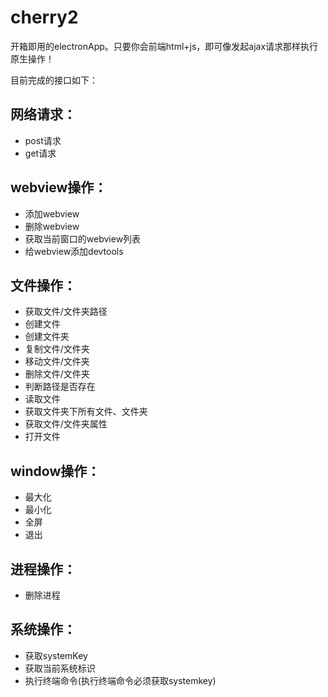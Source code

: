 # cherry2
开箱即用的electronApp。只要你会前端html+js，即可像发起ajax请求那样执行原生操作！

目前完成的接口如下：

## 网络请求：

- post请求
- get请求

## webview操作：
- 添加webview
- 删除webview
- 获取当前窗口的webview列表
- 给webview添加devtools

## 文件操作：
- 获取文件/文件夹路径
- 创建文件
- 创建文件夹
- 复制文件/文件夹
- 移动文件/文件夹
- 删除文件/文件夹
- 判断路径是否存在
- 读取文件
- 获取文件夹下所有文件、文件夹
- 获取文件/文件夹属性
- 打开文件

## window操作：
- 最大化
- 最小化
- 全屏
- 退出

## 进程操作：
- 删除进程

## 系统操作：
- 获取systemKey
- 获取当前系统标识
- 执行终端命令(执行终端命令必须获取systemkey)
